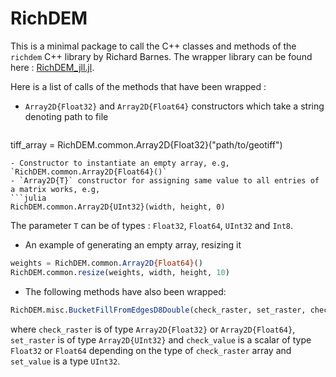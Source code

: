 # RichDEM

This is a minimal package to call the C++ classes and methods of the `richdem` C++ library by Richard Barnes.
The wrapper library can be found here : [RichDEM_jll.jl](https://github.com/JuliaBinaryWrappers/RichDEM_jll.jl).

Here is a list of calls of the methods that have been wrapped :

- `Array2D{Float32}` and `Array2D{Float64}` constructors which take a string denoting path to file
  ```julia
tiff_array = RichDEM.common.Array2D{Float32}("path/to/geotiff")
```
- Constructor to instantiate an empty array, e.g, `RichDEM.common.Array2D{Float64}()`
- `Array2D{T}` constructor for assigning same value to all entries of a matrix works, e.g,
```julia
RichDEM.common.Array2D{UInt32}(width, height, 0)
```
The parameter `T` can be of types : `Float32`, `Float64`, `UInt32` and `Int8`.
- An example of generating an empty array, resizing it
```julia
weights = RichDEM.common.Array2D{Float64}()
RichDEM.common.resize(weights, width, height, 10)
```
- The following methods have also been wrapped:
```julia
RichDEM.misc.BucketFillFromEdgesD8Double(check_raster, set_raster, check_value, set_value)
```
where `check_raster` is of type `Array2D{Float32}` or `Array2D{Float64}`, `set_raster` is of type
`Array2D{UInt32}` and `check_value` is a scalar of type `Float32` or `Float64` depending on the type of `check_raster` array and `set_value` is a type `UInt32`.

